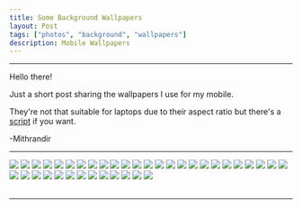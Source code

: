 ```yaml
---
title: Some Background Wallpapers
layout: Post
tags: ["photos", "background", "wallpapers"]
description: Mobile Wallpapers
---
```


---

Hello there! 

Just a short post sharing the wallpapers I use for my mobile.

They're not that suitable for laptops due to their aspect ratio but there's a <a href="https://github.com/Mithrandir3/Backgrounds/blob/main/wp.sh" class="text-blue">script</a> if you want.

-Mithrandir

---

<div class="flex flex-col">
<img src="./static/Backgrounds/photo_6278155319964188748_y.jpg">
<img src="./static/Backgrounds/photo_6278155319964188749_y.jpg">
<img src="./static/Backgrounds/photo_6278155319964188750_y.jpg">
<img src="./static/Backgrounds/photo_6278155319964188751_x.jpg">
<img src="./static/Backgrounds/photo_6278155319964188752_y.jpg">
<img src="./static/Backgrounds/photo_6278155319964188753_y.jpg">
<img src="./static/Backgrounds/photo_6278155319964188754_y.jpg">
<img src="./static/Backgrounds/photo_6278155319964188755_y.jpg">
<img src="./static/Backgrounds/photo_6278155319964188756_x.jpg">
<img src="./static/Backgrounds/photo_6278155319964188757_y.jpg">
<img src="./static/Backgrounds/photo_6278155319964188758_y.jpg">
<img src="./static/Backgrounds/photo_6278155319964188759_y.jpg">
<img src="./static/Backgrounds/photo_6278155319964188760_y.jpg">
<img src="./static/Backgrounds/photo_6278155319964188761_y.jpg">
<img src="./static/Backgrounds/photo_6278155319964188762_y.jpg">
<img src="./static/Backgrounds/photo_6278155319964188763_y.jpg">
<img src="./static/Backgrounds/photo_6278155319964188764_y.jpg">
<img src="./static/Backgrounds/photo_6278155319964188765_y.jpg">
<img src="./static/Backgrounds/photo_6278155319964188767_y.jpg">
<img src="./static/Backgrounds/photo_6278155319964188768_y.jpg">
<img src="./static/Backgrounds/photo_6278155319964188769_y.jpg">
<img src="./static/Backgrounds/photo_6278155319964188770_y.jpg">
<img src="./static/Backgrounds/photo_6278155319964188771_y.jpg">
<img src="./static/Backgrounds/photo_6278155319964188772_y.jpg">
<img src="./static/Backgrounds/photo_6278155319964188773_y.jpg">
<img src="./static/Backgrounds/photo_6278155319964188774_y.jpg">
<img src="./static/Backgrounds/photo_6278155319964188775_y.jpg">
<img src="./static/Backgrounds/photo_6278155319964188776_y.jpg">
<img src="./static/Backgrounds/photo_6278155319964188777_y.jpg">
<img src="./static/Backgrounds/photo_6278155319964188778_y.jpg">
<img src="./static/Backgrounds/photo_6278155319964188779_y.jpg">
<img src="./static/Backgrounds/photo_6278155319964188780_y.jpg">
<img src="./static/Backgrounds/photo_6278155319964188781_x.jpg">
<img src="./static/Backgrounds/photo_6278155319964188782_y.jpg">
<img src="./static/Backgrounds/photo_6278155319964188783_y.jpg">
<img src="./static/Backgrounds/photo_6278155319964188784_y.jpg">
<img src="./static/Backgrounds/photo_6278155319964188785_x.jpg">
<img src="./static/Backgrounds/photo_6278155319964188786_y.jpg">
</div>
<br/>


---

<script>
    const scrollToElement = (id) => {
        const element = document.getElementById(id);
        if (element) {
            window.scrollTo({
                top: element.offsetTop,
                behavior: "smooth"
            });
        }
    }
</script>